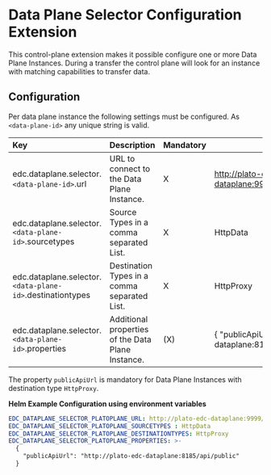 # Data Plane Selector Configuration Extension

This control-plane extension makes it possible configure one or more Data Plane Instances. During a transfer the control
plane will look for an instance with matching capabilities to transfer data.

## Configuration

Per data plane instance the following settings must be configured. As `<data-plane-id>` any unique string is valid.

| Key                                                     | Description                                       | Mandatory | Example                                                           |
|:--------------------------------------------------------|:--------------------------------------------------|-----------|-------------------------------------------------------------------|
| edc.dataplane.selector.``<data-plane-id>``.url              | URL to connect to the Data Plane Instance.        | X         | <http://plato-edc-dataplane:9999/api/dataplane/control>             |
| edc.dataplane.selector.``<data-plane-id>``.sourcetypes      | Source Types in a comma separated List.           | X         | HttpData                                                          |
| edc.dataplane.selector.``<data-plane-id>``.destinationtypes | Destination Types in a comma separated List.      | X         | HttpProxy                                                         |
| edc.dataplane.selector.``<data-plane-id>``.properties       | Additional properties of the Data Plane Instance. | (X)       | { "publicApiUrl": "http://plato-edc-dataplane:8185/api/public" } |

The property `publicApiUrl` is mandatory for Data Plane Instances with destination type `HttpProxy`.

**Helm Example Configuration using environment variables**

```yaml
EDC_DATAPLANE_SELECTOR_PLATOPLANE_URL: http://plato-edc-dataplane:9999/api/dataplane/control
EDC_DATAPLANE_SELECTOR_PLATOPLANE_SOURCETYPES : HttpData
EDC_DATAPLANE_SELECTOR_PLATOPLANE_DESTINATIONTYPES: HttpProxy
EDC_DATAPLANE_SELECTOR_PLATOPLANE_PROPERTIES: >-
  { 
    "publicApiUrl": "http://plato-edc-dataplane:8185/api/public"
  }
```
